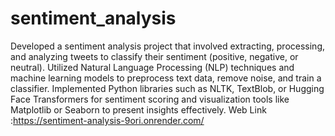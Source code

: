# sentiment_analysis
Developed a sentiment analysis project that involved extracting, processing, and analyzing tweets to classify their sentiment (positive, negative, or neutral). Utilized Natural Language Processing (NLP) techniques and machine learning models to preprocess text data, remove noise, and train a classifier. Implemented Python libraries such as NLTK, TextBlob, or Hugging Face Transformers for sentiment scoring and visualization tools like Matplotlib or Seaborn to present insights effectively.
Web Link :https://sentiment-analysis-9ori.onrender.com/







